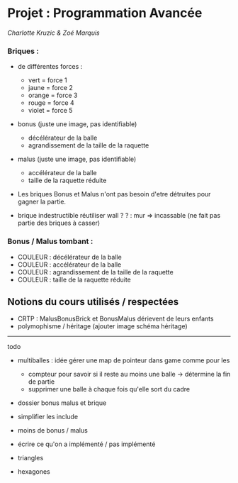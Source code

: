 # Projet : Programmation Avancée
_Charlotte Kruzic & Zoé Marquis_

### Briques :
- de différentes forces : 
    - vert = force 1
    - jaune = force 2
    - orange = force 3
    - rouge = force 4
    - violet = force 5
- bonus (juste une image, pas identifiable)
  - décélérateur de la balle
  - agrandissement de la taille de la raquette
- malus (juste une image, pas identifiable)
  - accélérateur de la balle
  - taille de la raquette réduite

- Les briques Bonus et Malus n'ont pas besoin d'etre détruites pour gagner la partie.
- brique indestructible réutiliser wall ? ? : mur => incassable (ne fait pas partie des briques à casser)

### Bonus / Malus tombant : 
- COULEUR : décélérateur de la balle
- COULEUR : accélérateur de la balle
- COULEUR : agrandissement de la taille de la raquette
- COULEUR : taille de la raquette réduite

## Notions du cours utilisés / respectées 
- CRTP : MalusBonusBrick et BonusMalus dérievent de leurs enfants
- polymophisme / héritage (ajouter image schéma héritage)

---
todo
- multiballes : idée gérer une map de pointeur dans game comme pour les 
  - compteur pour savoir si il reste au moins une balle -> détermine la fin de partie
  - supprimer une balle à chaque fois qu'elle sort du cadre

- dossier bonus malus et brique
- simplifier les include

- moins de bonus / malus
- écrire ce qu'on a implémenté / pas implémenté
- triangles 
- hexagones